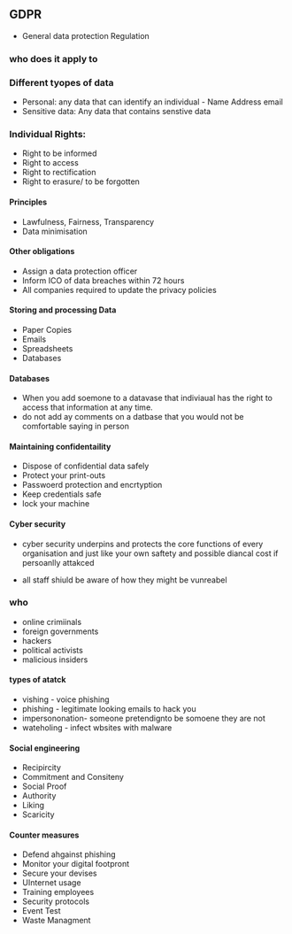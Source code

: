 ##  GDPR
- General data protection Regulation


### who does it apply to 

### Different tyopes of data
- Personal: any data that can identify an individual - Name Address email
- Sensitive data: Any data that contains senstive data

### Individual Rights:
- Right to be informed
- Right to access
- Right to rectification
- Right to erasure/ to be forgotten


#### Principles
- Lawfulness, Fairness, Transparency
- Data minimisation

#### Other obligations
- Assign a data protection officer
- Inform ICO of data breaches within 72 hours
- All companies required to update the privacy policies

#### Storing and processing Data
- Paper Copies
- Emails 
- Spreadsheets
- Databases 

#### Databases
- When you add soemone to a datavase that indiviaual has the right to access that information at any time. 
- do not add ay comments on a datbase that you would not be comfortable saying in person

#### Maintaining confidentaility
- Dispose of confidential data safely
- Protect your print-outs
- Passwoerd protection and encrtyption
- Keep credentials safe 
- lock your machine

#### Cyber security
- cyber security underpins and protects the core functions of every organisation and just like your own saftety and possible diancal cost if persoanlly attakced

- all staff shiuld be aware of how they might be vunreabel

### who
- online crimiinals 
- foreign governments 
- hackers
- political activists
- malicious insiders 

#### types of atatck
- vishing - voice phishing
- phishing - legitimate looking emails to hack you
- impersononation- someone pretendignto be somoene they are not
- wateholing - infect wbsites with malware

#### Social engineering
- Recipircity
- Commitment and Consiteny
- Social Proof
- Authority
- Liking 
- Scaricity

#### Counter measures
- Defend ahgainst phishing
- Monitor your digital footpront
- Secure your devises
- UInternet usage 
- Training employees
- Security protocols 
- Event Test
- Waste Managment 

